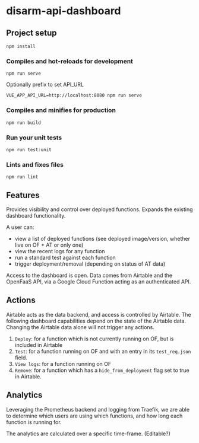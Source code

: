 # disarm-api-dashboard

## Project setup
```
npm install
```

### Compiles and hot-reloads for development
```
npm run serve
```

Optionally prefix to set API_URL

```
VUE_APP_API_URL=http://localhost:8080 npm run serve
```

### Compiles and minifies for production
```
npm run build
```

### Run your unit tests
```
npm run test:unit
```

### Lints and fixes files
```
npm run lint
```

## Features

Provides visibility and control over deployed functions. Expands the existing dashboard functionality.

A user can:
- view a list of deployed functions (see deployed image/version, whether live on OF + AT or only one)
- view the recent logs for any function
- run a standard test against each function
- trigger deployment/removal (depending on status of AT data)

Access to the dashboard is open. Data comes from Airtable and the OpenFaaS API, via a Google Cloud Function acting as an authenticated API.

## Actions

Airtable acts as the data backend, and access is controlled by Airtable. The following dashboard capabilities depend on the state of the Airtable data. Changing the Airtable data alone will not trigger any actions.

1. `Deploy`: for a function which is not currently running on OF, but is included in Airtable
2. `Test`: for a function running on OF and with an entry in its `test_req.json` field.
3. `View logs`: for a function running on OF
4. `Remove`: for a function which has a `hide_from_deployment` flag set to true in Airtable.

## Analytics

Leveraging the Prometheus backend and logging from Traefik, we are able to determine which users are using which functions, and how long each function is running for.

The analytics are calculated over a specific time-frame. (Editable?)
